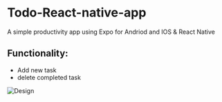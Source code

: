 # Todo-React-native-app
A simple productivity app using Expo for Andriod and IOS &amp; React Native

## Functionality: 

* Add new task
* delete completed task

![Design](https://user-images.githubusercontent.com/64664405/123321561-08083e00-d52b-11eb-8fd5-b42a368146db.png)
